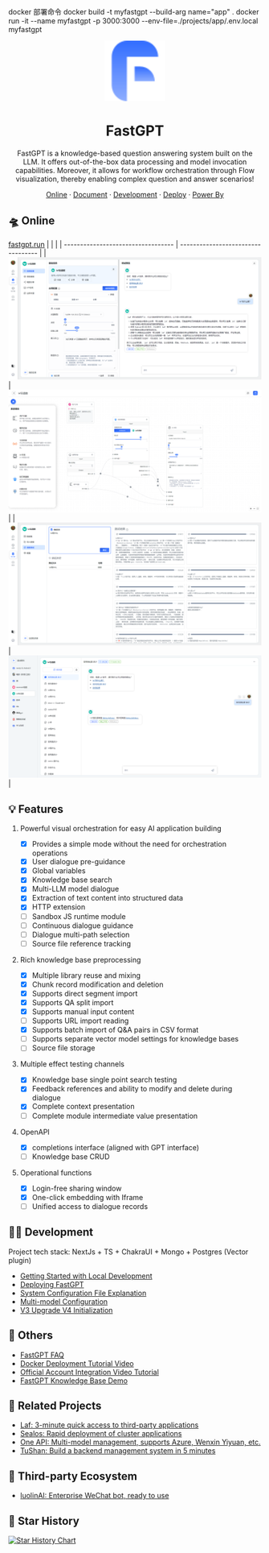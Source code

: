 
docker 部署命令
docker build -t myfastgpt --build-arg name="app" .
docker run -it --name myfastgpt -p 3000:3000 --env-file=./projects/app/.env.local myfastgpt

<div align="center">
<a href="https://fastgpt.run/"><img src="/.github/imgs/logo.svg" width="120" height="120" alt="fastgpt logo"></a>

# FastGPT

FastGPT is a knowledge-based question answering system built on the LLM. It offers out-of-the-box data processing and model invocation capabilities. Moreover, it allows for workflow orchestration through Flow visualization, thereby enabling complex question and answer scenarios!

</div>

<p align="center">
<a href="https://fastgpt.run/">Online</a>
·
<a href="https://doc.fastgpt.run/docs/intro">Document</a>
·
<a href="https://doc.fastgpt.run/docs/development">Development</a>
·
<a href="https://doc.fastgpt.run/docs/installation">Deploy</a>
·
<a href="#powered-by">Power By</a>
</p>

## 🛸 Online

[fastgpt.run](https://fastgpt.run/)
| | |
| ---------------------------------- | ---------------------------------- |
| ![Demo](./.github/imgs/intro1.png) | ![Demo](./.github/imgs/intro2.png) |
| ![Demo](./.github/imgs/intro3.png) | ![Demo](./.github/imgs/intro4.png) |

## 💡 Features

1. Powerful visual orchestration for easy AI application building

   - [x] Provides a simple mode without the need for orchestration operations
   - [x] User dialogue pre-guidance
   - [x] Global variables
   - [x] Knowledge base search
   - [x] Multi-LLM model dialogue
   - [x] Extraction of text content into structured data
   - [x] HTTP extension
   - [ ] Sandbox JS runtime module
   - [ ] Continuous dialogue guidance
   - [ ] Dialogue multi-path selection
   - [ ] Source file reference tracking

2. Rich knowledge base preprocessing

   - [x] Multiple library reuse and mixing
   - [x] Chunk record modification and deletion
   - [x] Supports direct segment import
   - [x] Supports QA split import
   - [x] Supports manual input content
   - [ ] Supports URL import reading
   - [x] Supports batch import of Q&A pairs in CSV format
   - [ ] Supports separate vector model settings for knowledge bases
   - [ ] Source file storage

3. Multiple effect testing channels

   - [x] Knowledge base single point search testing
   - [x] Feedback references and ability to modify and delete during dialogue
   - [x] Complete context presentation
   - [ ] Complete module intermediate value presentation

4. OpenAPI

   - [x] completions interface (aligned with GPT interface)
   - [ ] Knowledge base CRUD

5. Operational functions

   - [x] Login-free sharing window
   - [x] One-click embedding with Iframe
   - [ ] Unified access to dialogue records

## 👨‍💻 Development

Project tech stack: NextJs + TS + ChakraUI + Mongo + Postgres (Vector plugin)

- [Getting Started with Local Development](https://doc.fastgpt.run/docs/development)
- [Deploying FastGPT](https://doc.fastgpt.run/docs/installation)
- [System Configuration File Explanation](https://doc.fastgpt.run/docs/installation/reference)
- [Multi-model Configuration](https://doc.fastgpt.run/docs/installation/reference/models)
- [V3 Upgrade V4 Initialization](https://doc.fastgpt.run/docs/installation/upgrading)

<!-- ## :point_right: RoadMap
- [FastGPT RoadMap](https://kjqvjse66l.feishu.cn/docx/RVUxdqE2WolDYyxEKATcM0XXnte) -->

<!-- ## 🏘️ Community

| Community Group                                   | Assistant                                      |
| ------------------------------------------------- | ---------------------------------------------- |
| ![](https://otnvvf-imgs.oss.laf.run/wxqun300.jpg) | ![](https://otnvvf-imgs.oss.laf.run/wx300.jpg) | -->

## 👀 Others

- [FastGPT FAQ](https://kjqvjse66l.feishu.cn/docx/HtrgdT0pkonP4kxGx8qcu6XDnGh)
- [Docker Deployment Tutorial Video](https://www.bilibili.com/video/BV1jo4y147fT/)
- [Official Account Integration Video Tutorial](https://www.bilibili.com/video/BV1xh4y1t7fy/)
- [FastGPT Knowledge Base Demo](https://www.bilibili.com/video/BV1Wo4y1p7i1/)

## 💪 Related Projects

- [Laf: 3-minute quick access to third-party applications](https://github.com/labring/laf)
- [Sealos: Rapid deployment of cluster applications](https://github.com/labring/sealos)
- [One API: Multi-model management, supports Azure, Wenxin Yiyuan, etc.](https://github.com/songquanpeng/one-api)
- [TuShan: Build a backend management system in 5 minutes](https://github.com/msgbyte/tushan)

## 🤝 Third-party Ecosystem

- [luolinAI: Enterprise WeChat bot, ready to use](https://github.com/luolin-ai/FastGPT-Enterprise-WeChatbot)

## 🌟 Star History

[![Star History Chart](https://api.star-history.com/svg?repos=labring/FastGPT&type=Date)](https://star-history.com/#labring/FastGPT&Date)
